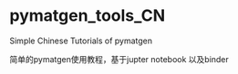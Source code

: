 # pymatgen_tools_CN
 Simple Chinese Tutorials of pymatgen

简单的pymatgen使用教程，基于jupter notebook 以及binder